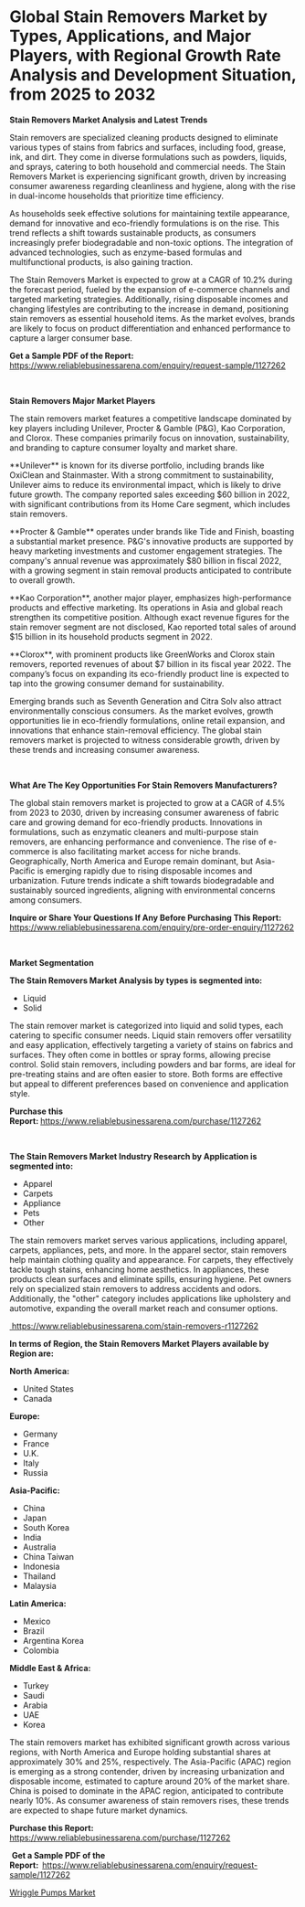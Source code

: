 <p><h1>Global Stain Removers Market by Types, Applications, and Major Players, with Regional Growth Rate Analysis and Development Situation, from 2025 to 2032</h1></p><p><strong>Stain Removers Market Analysis and Latest Trends</strong></p>
<p><p>Stain removers are specialized cleaning products designed to eliminate various types of stains from fabrics and surfaces, including food, grease, ink, and dirt. They come in diverse formulations such as powders, liquids, and sprays, catering to both household and commercial needs. The Stain Removers Market is experiencing significant growth, driven by increasing consumer awareness regarding cleanliness and hygiene, along with the rise in dual-income households that prioritize time efficiency. </p><p>As households seek effective solutions for maintaining textile appearance, demand for innovative and eco-friendly formulations is on the rise. This trend reflects a shift towards sustainable products, as consumers increasingly prefer biodegradable and non-toxic options. The integration of advanced technologies, such as enzyme-based formulas and multifunctional products, is also gaining traction.</p><p>The Stain Removers Market is expected to grow at a CAGR of 10.2% during the forecast period, fueled by the expansion of e-commerce channels and targeted marketing strategies. Additionally, rising disposable incomes and changing lifestyles are contributing to the increase in demand, positioning stain removers as essential household items. As the market evolves, brands are likely to focus on product differentiation and enhanced performance to capture a larger consumer base.</p></p>
<p><strong>Get a Sample PDF of the Report:&nbsp;</strong> <a href="https://www.reliablebusinessarena.com/enquiry/request-sample/1127262?utm_campaign=2452&utm_medium=2&utm_source=Github&utm_content=ia&utm_term=28022025&utm_id=stain-removers">https://www.reliablebusinessarena.com/enquiry/request-sample/1127262</a></p>
<p>&nbsp;</p>
<p><strong>Stain Removers Major Market Players</strong></p>
<p><p>The stain removers market features a competitive landscape dominated by key players including Unilever, Procter & Gamble (P&G), Kao Corporation, and Clorox. These companies primarily focus on innovation, sustainability, and branding to capture consumer loyalty and market share.</p><p>**Unilever** is known for its diverse portfolio, including brands like OxiClean and Stainmaster. With a strong commitment to sustainability, Unilever aims to reduce its environmental impact, which is likely to drive future growth. The company reported sales exceeding $60 billion in 2022, with significant contributions from its Home Care segment, which includes stain removers.</p><p>**Procter & Gamble** operates under brands like Tide and Finish, boasting a substantial market presence. P&G's innovative products are supported by heavy marketing investments and customer engagement strategies. The company's annual revenue was approximately $80 billion in fiscal 2022, with a growing segment in stain removal products anticipated to contribute to overall growth.</p><p>**Kao Corporation**, another major player, emphasizes high-performance products and effective marketing. Its operations in Asia and global reach strengthen its competitive position. Although exact revenue figures for the stain remover segment are not disclosed, Kao reported total sales of around $15 billion in its household products segment in 2022.</p><p>**Clorox**, with prominent products like GreenWorks and Clorox stain removers, reported revenues of about $7 billion in its fiscal year 2022. The company’s focus on expanding its eco-friendly product line is expected to tap into the growing consumer demand for sustainability.</p><p>Emerging brands such as Seventh Generation and Citra Solv also attract environmentally conscious consumers. As the market evolves, growth opportunities lie in eco-friendly formulations, online retail expansion, and innovations that enhance stain-removal efficiency. The global stain removers market is projected to witness considerable growth, driven by these trends and increasing consumer awareness.</p></p>
<p>&nbsp;</p>
<p><strong>What Are The Key Opportunities For Stain Removers Manufacturers?</strong></p>
<p><p>The global stain removers market is projected to grow at a CAGR of 4.5% from 2023 to 2030, driven by increasing consumer awareness of fabric care and growing demand for eco-friendly products. Innovations in formulations, such as enzymatic cleaners and multi-purpose stain removers, are enhancing performance and convenience. The rise of e-commerce is also facilitating market access for niche brands. Geographically, North America and Europe remain dominant, but Asia-Pacific is emerging rapidly due to rising disposable incomes and urbanization. Future trends indicate a shift towards biodegradable and sustainably sourced ingredients, aligning with environmental concerns among consumers.</p></p>
<p><strong>Inquire or Share Your Questions If Any Before Purchasing This Report:</strong> <a href="https://www.reliablebusinessarena.com/enquiry/pre-order-enquiry/1127262?utm_campaign=2452&utm_medium=2&utm_source=Github&utm_content=ia&utm_term=28022025&utm_id=stain-removers">https://www.reliablebusinessarena.com/enquiry/pre-order-enquiry/1127262</a></p>
<p>&nbsp;</p>
<p><strong>Market Segmentation</strong></p>
<p><strong>The Stain Removers Market Analysis by types is segmented into:</strong></p>
<p><ul><li>Liquid</li><li>Solid</li></ul></p>
<p><p>The stain remover market is categorized into liquid and solid types, each catering to specific consumer needs. Liquid stain removers offer versatility and easy application, effectively targeting a variety of stains on fabrics and surfaces. They often come in bottles or spray forms, allowing precise control. Solid stain removers, including powders and bar forms, are ideal for pre-treating stains and are often easier to store. Both forms are effective but appeal to different preferences based on convenience and application style.</p></p>
<p><strong>Purchase this Report:&nbsp;</strong><a href="https://www.reliablebusinessarena.com/purchase/1127262?utm_campaign=2452&utm_medium=2&utm_source=Github&utm_content=ia&utm_term=28022025&utm_id=stain-removers">https://www.reliablebusinessarena.com/purchase/1127262</a></p>
<p>&nbsp;</p>
<p><strong>The Stain Removers Market Industry Research by Application is segmented into:</strong></p>
<p><ul><li>Apparel</li><li>Carpets</li><li>Appliance</li><li>Pets</li><li>Other</li></ul></p>
<p><p>The stain removers market serves various applications, including apparel, carpets, appliances, pets, and more. In the apparel sector, stain removers help maintain clothing quality and appearance. For carpets, they effectively tackle tough stains, enhancing home aesthetics. In appliances, these products clean surfaces and eliminate spills, ensuring hygiene. Pet owners rely on specialized stain removers to address accidents and odors. Additionally, the "other" category includes applications like upholstery and automotive, expanding the overall market reach and consumer options.</p></p>
<p><a href="https://www.reliablebusinessarena.com/stain-removers-r1127262?utm_campaign=2452&utm_medium=2&utm_source=Github&utm_content=ia&utm_term=28022025&utm_id=stain-removers">&nbsp;https://www.reliablebusinessarena.com/stain-removers-r1127262</a></p>
<p><strong>In terms of Region, the Stain Removers Market Players available by Region are:</strong></p>
<p>
    <p> <strong> North America: </strong>
        <ul>
            <li>United States</li>
            <li>Canada</li>
        </ul>
        </p> 
    <p> <strong> Europe: </strong>
        <ul>
            <li>Germany</li>
            <li>France</li>
            <li>U.K.</li>
            <li>Italy</li>
            <li>Russia</li>
        </ul>
        </p> 
    <p> <strong> Asia-Pacific: </strong>
        <ul>
            <li>China</li>
            <li>Japan</li>
            <li>South Korea</li>
            <li>India</li>
            <li>Australia</li>
            <li>China Taiwan</li>
            <li>Indonesia</li>
            <li>Thailand</li>
            <li>Malaysia</li>
        </ul>
        </p> 
    <p> <strong> Latin America: </strong>
        <ul>
            <li>Mexico</li>
            <li>Brazil</li>
            <li>Argentina Korea</li>
            <li>Colombia</li>
        </ul>
        </p> 
    <p> <strong> Middle East & Africa: </strong>
        <ul>
            <li>Turkey</li>
            <li>Saudi</li>
            <li>Arabia</li>
            <li>UAE</li>
            <li>Korea</li>
        </ul>
    </p>
    </p>
<p><p>The stain removers market has exhibited significant growth across various regions, with North America and Europe holding substantial shares at approximately 30% and 25%, respectively. The Asia-Pacific (APAC) region is emerging as a strong contender, driven by increasing urbanization and disposable income, estimated to capture around 20% of the market share. China is poised to dominate in the APAC region, anticipated to contribute nearly 10%. As consumer awareness of stain removers rises, these trends are expected to shape future market dynamics.</p></p>
<p><strong>Purchase this Report: </strong><a href="https://www.reliablebusinessarena.com/purchase/1127262?utm_campaign=2452&utm_medium=2&utm_source=Github&utm_content=ia&utm_term=28022025&utm_id=stain-removers">https://www.reliablebusinessarena.com/purchase/1127262</a></p>
<p>&nbsp;<strong>Get a Sample PDF of the Report:&nbsp;&nbsp;</strong><a href="https://www.reliablebusinessarena.com/enquiry/request-sample/1127262?utm_campaign=2452&utm_medium=2&utm_source=Github&utm_content=ia&utm_term=28022025&utm_id=stain-removers">https://www.reliablebusinessarena.com/enquiry/request-sample/1127262</a></p>
<p><strong></strong></p>
<p><p><a href="https://github.com/genayziben/Market-Research-Report-List-1/blob/main/wriggle-pumps-market.md?utm_campaign=2452&utm_medium=2&utm_source=Github&utm_content=ia&utm_term=28022025&utm_id=stain-removers">Wriggle Pumps Market</a></p></p>